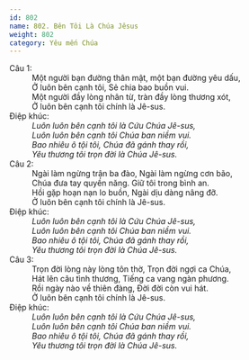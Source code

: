 ```yaml
---
id: 802
name: 802. Bên Tôi Là Chúa Jêsus
weight: 802
category: Yêu mến Chúa
---
```

<dl><dt>Câu 1:</dt><dd data-verse="1">Một người bạn đường thân mật, một bạn đường yêu dấu, <br/>Ở luôn bên cạnh tôi, Sẻ chia bao buồn vui. <br/>Một người đầy lòng nhân từ, tràn đầy lòng thương xót, <br/>Ở luôn bên cạnh tôi chính là Jê-sus. </dd><dt>Điệp khúc:</dt><dd data-chorus="1"><em>Luôn luôn bên cạnh tôi là Cứu Chúa Jê-sus, <br/>Luôn luôn bên cạnh tôi Chúa ban niềm vui. <br/>Bao nhiêu ô tội tôi, Chúa đã gánh thay rồi, <br/>Yêu thương tôi trọn đời là Chúa Jê-sus. </em></dd><dt>Câu 2:</dt><dd data-verse="2">Ngài làm ngừng trận ba đào, Ngài làm ngừng cơn bão, <br/>Chúa đưa tay quyền năng. Giữ tôi trong bình an. <br/>Hồi gặp hoạn nạn lo buồn, Ngài dịu dàng nâng đỡ. <br/>Ở luôn bên cạnh tôi chính là Jê-sus. </dd><dt>Điệp khúc:</dt><dd data-chorus="1"><em>Luôn luôn bên cạnh tôi là Cứu Chúa Jê-sus, <br/>Luôn luôn bên cạnh tôi Chúa ban niềm vui. <br/>Bao nhiêu ô tội tôi, Chúa đã gánh thay rồi, <br/>Yêu thương tôi trọn đời là Chúa Jê-sus. </em></dd><dt>Câu 3:</dt><dd data-verse="3">Trọn đời lòng này lòng tôn thờ, Trọn đời ngợi ca Chúa, <br/>Hát lên câu tình thương, Tiếng ca vang ngàn phương. <br/>Rồi ngày nào về thiên đàng, Đời đời còn vui hát. <br/>Ở luôn bên cạnh tôi chính là Jê-sus. </dd><dt>Điệp khúc:</dt><dd data-chorus="1"><em>Luôn luôn bên cạnh tôi là Cứu Chúa Jê-sus, <br/>Luôn luôn bên cạnh tôi Chúa ban niềm vui. <br/>Bao nhiêu ô tội tôi, Chúa đã gánh thay rồi, <br/>Yêu thương tôi trọn đời là Chúa Jê-sus. </em></dd></dl>
